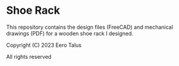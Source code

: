 # Shoe Rack

This repository contains the design files (FreeCAD) and mechanical drawings (PDF)
for a wooden shoe rack I designed.


Copyright (C) 2023 Eero Talus

All rights reserved
